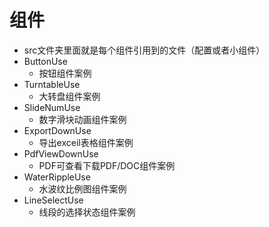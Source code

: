 

# 组件

* src文件夹里面就是每个组件引用到的文件（配置或者小组件）
* ButtonUse
  * 按钮组件案例
* TurntableUse
  * 大转盘组件案例
* SlideNumUse
  * 数字滑块动画组件案例
* ExportDownUse
  * 导出exceil表格组件案例
* PdfViewDownUse
  * PDF可查看下载PDF/DOC组件案例
* WaterRippleUse
  * 水波纹比例图组件案例
* LineSelectUse
  * 线段的选择状态组件案例
